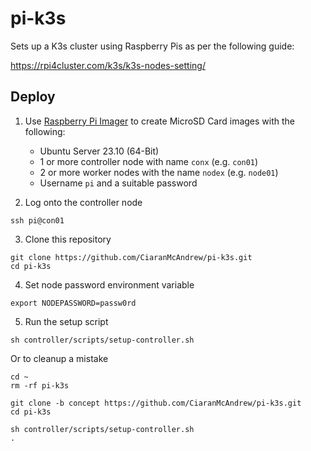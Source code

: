 # pi-k3s

Sets up a K3s cluster using Raspberry Pis as per the following guide:

https://rpi4cluster.com/k3s/k3s-nodes-setting/

## Deploy

1. Use [Raspberry Pi Imager](https://www.raspberrypi.com/software/) to create MicroSD Card images with the following:

   * Ubuntu Server 23.10 (64-Bit)
   * 1 or more controller node with name `conx` (e.g. `con01`)
   * 2 or more worker nodes with the name `nodex` (e.g. `node01`)
   * Username `pi` and a suitable password

2. Log onto the controller node

```
ssh pi@con01
```

3. Clone this repository

```
git clone https://github.com/CiaranMcAndrew/pi-k3s.git
cd pi-k3s
```

4. Set node password environment variable

```
export NODEPASSWORD=passw0rd
```

5. Run the setup script

```
sh controller/scripts/setup-controller.sh
```

Or to cleanup a mistake

```
cd ~
rm -rf pi-k3s

git clone -b concept https://github.com/CiaranMcAndrew/pi-k3s.git
cd pi-k3s

sh controller/scripts/setup-controller.sh
.
```
